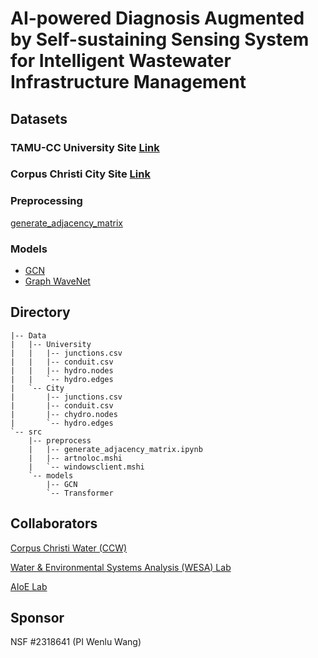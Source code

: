 # AI-powered Diagnosis Augmented by Self-sustaining Sensing System for Intelligent Wastewater Infrastructure Management

## Datasets

### TAMU-CC University Site [Link](https://github.com/VV123/AI4Hydro/tree/main/data/uni)

### Corpus Christi City Site [Link](https://github.com/VV123/AI4Hydro/tree/main/data/city)

### Preprocessing
[generate_adjacency_matrix](https://github.com/VV123/AI4Hydro/tree/main/src)

### Models
- [GCN]()
- [Graph WaveNet]()

## Directory

```
|-- Data
|   |-- University
|   |   |-- junctions.csv
|   |   |-- conduit.csv
|   |   |-- hydro.nodes
|   |   `-- hydro.edges
|   `-- City
|       |-- junctions.csv
|       |-- conduit.csv
|       |-- chydro.nodes
|       `-- hydro.edges
`-- src
    |-- preprocess
    |   |-- generate_adjacency_matrix.ipynb
    |   |-- artnoloc.mshi
    |   `-- windowsclient.mshi
    `-- models
        |-- GCN
        `-- Transformer
```

## Collaborators

[Corpus Christi Water (CCW)](https://www.cctexas.com/departments/water-department)

[Water & Environmental Systems Analysis (WESA) Lab](https://www.wesalab.com/)

[AIoE Lab](https://sites.google.com/view/iot-laboratory)

## Sponsor

NSF #2318641 (PI Wenlu Wang)
